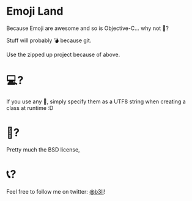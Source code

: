 Emoji Land
=============

Because Emoji are awesome and so is Objective-C... why not 🐑?

Stuff will probably 💣 because git.

Use the zipped up project because of above.


💻?
=============

If you use any 🐑, simply specify them as a UTF8 string when creating a class at runtime :D


📄?
=============

Pretty much the BSD license,


📞?
=============

Feel free to follow me on twitter: [@b3ll](https://www.twitter.com/b3ll)!